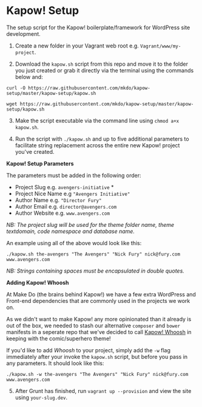 # Kapow! Setup
The setup script for the Kapow! boilerplate/framework for WordPress site development. 

1) Create a new folder in your Vagrant web root e.g. `Vagrant/www/my-project`.

2) Download the `kapow.sh` script from this repo and move it to the folder you just created or grab it directly via the terminal using the commands below and:

`curl -O https://raw.githubusercontent.com/mkdo/kapow-setup/master/kapow-setup/kapow.sh`

`wget https://raw.githubusercontent.com/mkdo/kapow-setup/master/kapow-setup/kapow.sh`

3) Make the script executable via the command line using `chmod a+x kapow.sh`.

4) Run the script with `./kapow.sh` and up to five additional parameters to facilitate string replacement across the entire new Kapow! project you've created. 

**Kapow! Setup Parameters**

The parameters must be added in the following order:

- Project Slug e.g. `avengers-initiative` *
- Project Nice Name e.g `"Avengers Initiative"`
- Author Name e.g. `"Director Fury"`
- Author Email e.g. `director@avengers.com`
- Author Website e.g. `www.avengers.com`

*NB: The project slug will be used for the theme folder name, theme textdomain, code namespace and database name.*

An example using all of the above would look like this:

`./kapow.sh the-avengers "The Avengers" "Nick Fury" nick@fury.com www.avengers.com`

*NB: Strings containing spaces must be encapsulated in double quotes.*

**Adding Kapow! Whoosh**

At Make Do (the brains behind Kapow!) we have a few extra WordPress and Front-end dependencies that are commonly used in the projects we work on.

As we didn't want to make Kapow! any more opinionated than it already is out of the box, we needed to stash our alternative `composer` and `bower` manifests in a seperate repo that we've decided to call [Kapow! Whoosh](https://github.com/mkdo/kapow-whoosh) in keeping with the comic/superhero theme!

If you'd like to add *Whoosh* to your project, simply add the `-w` flag immediately after your invoke the `kapow.sh` script, but before you pass in any parameters. It should look like this:

`./kapow.sh -w the-avengers "The Avengers" "Nick Fury" nick@fury.com www.avengers.com`

5) After Grunt has finished, run `vagrant up --provision` and view the site using `your-slug.dev`.
